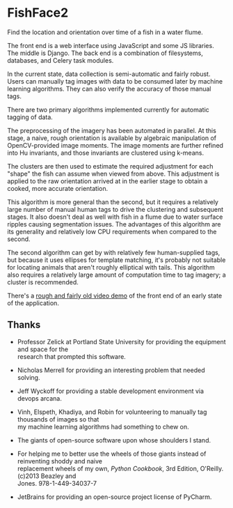 FishFace2
=========

Find the location and orientation over time of a fish in a water flume.

The front end is a web interface using JavaScript and some JS libraries.  The middle is Django.
The back end is a combination of filesystems, databases, and Celery task modules.

In the current state, data collection is semi-automatic and fairly robust.  Users can manually tag
images with data to be consumed later by machine learning algorithms.  They can also verify the
accuracy of those manual tags.

There are two primary algorithms implemented currently for automatic tagging of data.

The preprocessing of the imagery has been automated in parallel.  At this stage, a naive, rough
orientation is available by algebraic manipulation of OpenCV-provided image moments.  The image
moments are further refined into Hu invariants, and those invariants are clustered using k-means.

The clusters are then used to estimate the required adjustment for each "shape" the fish can
assume when viewed from above.  This adjustment is applied to the raw orientation arrived at in
the earlier stage to obtain a cooked, more accurate orientation.
 
This algorithm is more general than the second, but it requires a relatively large number of manual
human tags to drive the clustering and subsequent stages.  It also doesn't deal as well with fish
in a flume due to water surface ripples causing segmentation issues.  The advantages of this
algorithm are its generality and relatively low CPU requirements when compared to the second.

The second algorithm can get by with relatively few human-supplied tags, but because it uses
ellipses for template matching, it's probably not suitable for locating animals that aren't
roughly elliptical with tails.  This algorithm also requires a relatively large amount of
computation time to tag imagery; a cluster is recommended.

There's a [rough and fairly old video demo](http://youtu.be/WdZm49Jv0d4) of the front end of an
early state of the application.


Thanks
------

* Professor Zelick at Portland State University for providing the equipment and space for the  
  research that prompted this software.
* Nicholas Merrell for providing an interesting problem that needed solving.
* Jeff Wyckoff for providing a stable development environment via devops arcana.
* Vinh, Elspeth, Khadiya, and Robin for volunteering to manually tag thousands of images so that  
  my machine learning algorithms had something to chew on.

* The giants of open-source software upon whose shoulders I stand.
* For helping me to better use the wheels of those giants instead of reinventing shoddy and naive  
  replacement wheels of my own, _Python Cookbook_, 3rd Edition, O'Reilly. (c)2013 Beazley and  
  Jones. 978-1-449-34037-7
* JetBrains for providing an open-source project license of PyCharm.
